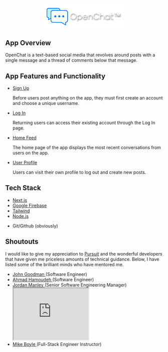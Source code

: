<div align=center>
    <img src="./OpenChat.png" width=256/>
</div>
<h2>
    App Overview
</h2>
<p>
    OpenChat is a text-based social media that revolves around posts with a single message and a thread of comments below that message.
</p>
<h2>
    App Features and Functionality
</h2>
<ul>
    <li>
        <a href=https://openchat-public.vercel.app/signup>
            Sign Up
        </a>
        <p>
            Before users post anything on the app, they must first create an account and choose a unique username.
        </p>
    </li>
    <li>
        <a href=https://openchat-public.vercel.app/login>
            Log In
        </a>
        <p>
            Returning users can access their existing account through the Log In page.
        </p>
    </li>
    <li>
        <a href=https://openchat-public.vercel.app>
            Home Feed
        </a>
        <p>
            The home page of the app displays the most recent conversations from users on the app.
        </p>
    </li>
    <li>
        <a href=https://openchat-public.vercel.app/users/randomuser>
            User Profile
        </a>
        <p>
            Users can visit their own profile to log out and create new posts.
        </p>
    </li>
</ul>
<h2>
    Tech Stack
</h2>
<ul>
    <li>
        <a href=https://nextjs.org>Next.js</a>
    </li>
    <li>
        <a href=https://firebase.google.com>Google Firebase</a>
    </li>
    <li>
        <a href=https://tailwindcss.com>Tailwind</a>
    </li>
    <li>
        <a href=https://nodejs.org/en>Node.js</a>
    </li>
    <li>
        <p>Git/Github (obviously)</p>
    </li>
</ul>
<h2>
    Shoutouts
</h2>
<p>
    I would like to give my appreciation to <a href=https://pursuit.org>Pursuit</a> and the wonderful developers that have given me priceless amounts of technical guidance. Below, I have listed some of the brilliant minds who have mentored me.
</p>
<ul>
    <li>
        <a href=https://github.com/j-goodman>
            John Goodman
        </a>
        (Software Engineer)
    </li>
    <li>
        <a href=https://github.com/Ahmadh24>
            Ahmad Hamoudeh
        </a>
        (Software Engineer)
    </li>
    <li>
        <a href=https://github.com/werner33>
            Jordan Manley
        </a>
        (Senior Software Engineering Manager)
    </li>
        <iframe src=https://giphy.com/embed/3o7qDK5J5Uerg3atJ6 width=240 height=165></iframe>
    <li>
        <a href=https://github.com/mikeboyle>
            Mike Boyle
        </a>
        (Full-Stack Engineer Instructor)
    </li>

</ul>

